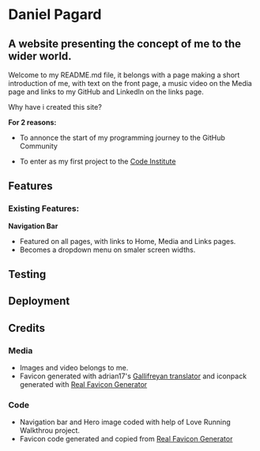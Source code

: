# Daniel Pagard

## A website presenting the concept of me to the wider world.  

Welcome to my README.md file, it belongs with a page making a short introduction of me, with text on the front page, a music video on the Media page and links to my GitHub and LinkedIn on the links page.

Why have i created this site?

**For 2 reasons:**

 - To annonce the start of my programming journey to the GitHub Community

 - To enter as my first project to the [Code Institute](https://codeinstitute.net/se/?nab=1)
 

## Features

### Existing Features:

**Navigation Bar**

- Featured on all pages, with links to Home, Media and Links pages.
- Becomes a dropdown menu on smaler screen widths.




## Testing


## Deployment

## Credits

### Media

- Images and video belongs to me.
- Favicon generated with  adrian17's [Gallifreyan translator](https://adrian17.github.io/Gallifreyan/) and iconpack generated with [Real Favicon Generator](https://realfavicongenerator.net/)

### Code

- Navigation bar and Hero image coded with help of Love Running Walkthrou project.
- Favicon code generated and copied from [Real Favicon Generator](https://realfavicongenerator.net/)